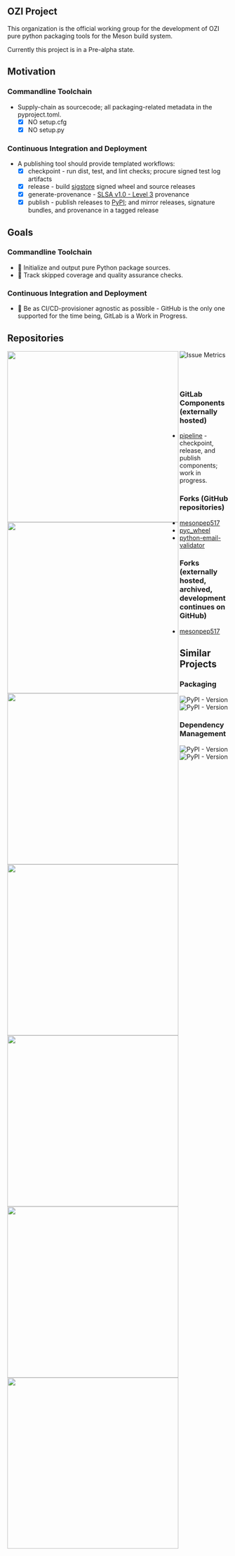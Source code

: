 ## OZI Project

This organization is the official working group for the development of OZI pure python packaging tools for the Meson build system.

Currently this project is in a Pre-alpha state.

## Motivation

### Commandline Toolchain

* Supply-chain as sourcecode; all packaging-related metadata in the pyproject.toml.
  * [x] NO setup.cfg
  * [x] NO setup.py

### Continuous Integration and Deployment

* A publishing tool should provide templated workflows:
  * [x] checkpoint - run dist, test, and lint checks; procure signed test log artifacts
  * [x] release - build [sigstore](https://sigstore.dev/) signed wheel and source releases
  * [x] generate-provenance - [SLSA v1.0 - Level 3](https://slsa.dev/spec/v1.0/levels#build-l3) provenance
  * [x] publish - publish releases to [PyPI](https://pypi.org/); and mirror releases, signature bundles, and provenance in a tagged release

## Goals

### Commandline Toolchain

* 🚧 Initialize and output pure Python package sources.
* 🚧 Track skipped coverage and quality assurance checks.

### Continuous Integration and Deployment

* 🚧 Be as CI/CD-provisioner agnostic as possible - GitHub is the only one supported for the time being, GitLab is a Work in Progress.

## Repositories

[<img align="left" width="390" src="https://raw.githubusercontent.com/OZI-Project/.github/main/github-metrics-repo-ozi.svg">](https://github.com/OZI-Project/OZI)
[<img align="left" width="390" src="https://raw.githubusercontent.com/OZI-Project/.github/main/github-metrics-repo-blastpipe.svg">](https://github.com/OZI-Project/blastpipe)

[<img align="left" width="390" src="https://raw.githubusercontent.com/OZI-Project/.github/main/github-metrics-repo-OZIProject_dev.svg">](https://github.com/OZI-Project/OZIproject.dev)
[<img align="left" width="390" src="https://raw.githubusercontent.com/OZI-Project/.github/main/github-metrics-repo-docs.svg">](https://github.com/OZI-Project/docs)

[<img align="left" width="390" src="https://raw.githubusercontent.com/OZI-Project/.github/main/github-metrics-repo-checkpoint.svg">](https://github.com/OZI-Project/checkpoint)
[<img align="left" width="390" src="https://raw.githubusercontent.com/OZI-Project/.github/main/github-metrics-repo-release.svg">](https://github.com/OZI-Project/release)
[<img align="left" width="390" src="https://raw.githubusercontent.com/OZI-Project/.github/main/github-metrics-repo-publish.svg">](https://github.com/OZI-Project/publish)
![Issue Metrics](https://raw.githubusercontent.com/OZI-Project/.github/main/github-metrics-issue-followup.svg)

<br/><br/>

### GitLab Components (externally hosted)

* [pipeline](https://gitlab.com/ozi-project/pipeline) - checkpoint, release, and publish components; work in progress.

### Forks (GitHub repositories)

* [mesonpep517](https://github.com/OZI-Project/mesonpep517)
* [pyc_wheel](https://github.com/OZI-Project/pyc_wheel)
* [python-email-validator](https://github.com/OZI-Project/python-email-validator)

### Forks (externally hosted, archived, development continues on GitHub)

* [mesonpep517](https://gitlab.com/ozi-project/forks/mesonpep517)

## Similar Projects

### Packaging
![PyPI - Version](https://img.shields.io/pypi/v/flit?style=plastic&logo=pypi&label=Flit&link=https%3A%2F%2Fflit.pypa.io%2Fen%2Fstable%2F&link=https%3A%2F%2Fpypi.org%2Fproject%2Fflit%2F)
![PyPI - Version](https://img.shields.io/pypi/v/hatch?style=plastic&logo=pypi&label=Hatch&link=https%3A%2F%2Fhatch.pypa.io%2Flatest%2F&link=https%3A%2F%2Fpypi.org%2Fproject%2Fhatch%2F)


### Dependency Management

![PyPI - Version](https://img.shields.io/pypi/v/poetry?style=plastic&logo=poetry&label=Poetry&link=https%3A%2F%2Fpython-poetry.org%2F&link=https%3A%2F%2Fpypi.org%2Fproject%2Fpoetry%2F)
![PyPI - Version](https://img.shields.io/pypi/v/pdm?style=plastic&logo=pdm&label=PDM&link=https%3A%2F%2Fpdm-project.org%2Flatest%2F&link=https%3A%2F%2Fpypi.org%2Fproject%2Fpdm%2F)

